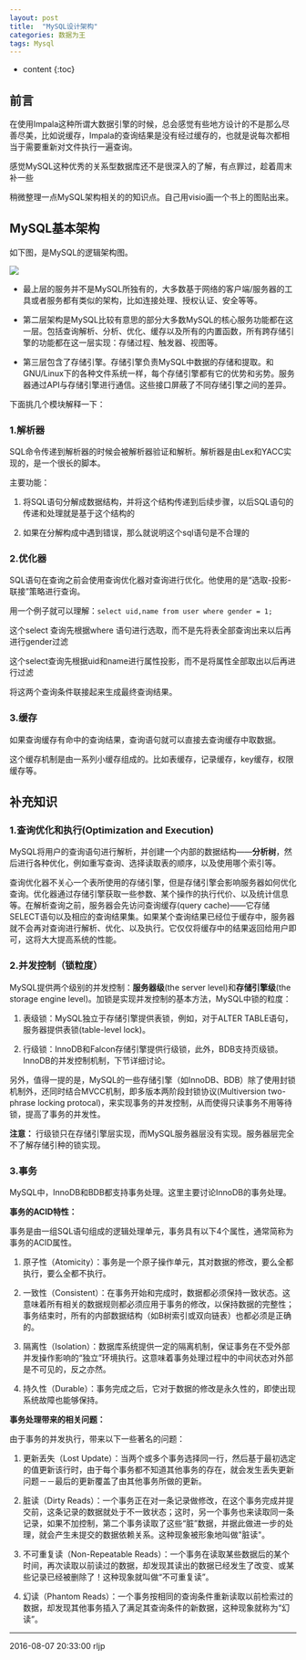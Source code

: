 ```yaml
---
layout: post
title:  "MySQL设计架构"
categories: 数据为王
tags: Mysql
---
```


* content
{:toc}

## 前言

在使用Impala这种所谓大数据引擎的时候，总会感觉有些地方设计的不是那么尽善尽美，比如说缓存，Impala的查询结果是没有经过缓存的，也就是说每次都相当于需要重新对文件执行一遍查询。

感觉MySQL这种优秀的关系型数据库还不是很深入的了解，有点罪过，趁着周末补一些

稍微整理一点MySQL架构相关的的知识点。自己用visio画一个书上的图贴出来。




## MySQL基本架构

如下图，是MySQL的逻辑架构图。

![](http://obg1rl2km.bkt.clouddn.com/mysql-archtect.png)

- 最上层的服务并不是MySQL所独有的，大多数基于网络的客户端/服务器的工具或者服务都有类似的架构，比如连接处理、授权认证、安全等等。

- 第二层架构是MySQL比较有意思的部分大多数MySQL的核心服务功能都在这一层。包括查询解析、分析、优化、缓存以及所有的内置函数，所有跨存储引擎的功能都在这一层实现：存储过程、触发器、视图等。

- 第三层包含了存储引擎。存储引擎负责MySQL中数据的存储和提取。和GNU/Linux下的各种文件系统一样，每个存储引擎都有它的优势和劣势。服务器通过API与存储引擎进行通信。这些接口屏蔽了不同存储引擎之间的差异。


下面挑几个模块解释一下：

### 1.解析器

SQL命令传递到解析器的时候会被解析器验证和解析。解析器是由Lex和YACC实现的，是一个很长的脚本。

主要功能：

1. 将SQL语句分解成数据结构，并将这个结构传递到后续步骤，以后SQL语句的传递和处理就是基于这个结构的

2. 如果在分解构成中遇到错误，那么就说明这个sql语句是不合理的

### 2.优化器

SQL语句在查询之前会使用查询优化器对查询进行优化。他使用的是“选取-投影-联接”策略进行查询。

用一个例子就可以理解：`select uid,name from user where gender = 1;`

这个select 查询先根据where 语句进行选取，而不是先将表全部查询出来以后再进行gender过滤

这个select查询先根据uid和name进行属性投影，而不是将属性全部取出以后再进行过滤

将这两个查询条件联接起来生成最终查询结果。


### 3.缓存

如果查询缓存有命中的查询结果，查询语句就可以直接去查询缓存中取数据。

这个缓存机制是由一系列小缓存组成的。比如表缓存，记录缓存，key缓存，权限缓存等。


## 补充知识

### 1.查询优化和执行(Optimization and Execution)

MySQL将用户的查询语句进行解析，并创建一个内部的数据结构——**分析树**，然后进行各种优化，例如重写查询、选择读取表的顺序，以及使用哪个索引等。

查询优化器不关心一个表所使用的存储引擎，但是存储引擎会影响服务器如何优化查询。优化器通过存储引擎获取一些参数、某个操作的执行代价、以及统计信息等。在解析查询之前，服务器会先访问查询缓存(query cache)——它存储SELECT语句以及相应的查询结果集。如果某个查询结果已经位于缓存中，服务器就不会再对查询进行解析、优化、以及执行。它仅仅将缓存中的结果返回给用户即可，这将大大提高系统的性能。


### 2.并发控制（锁粒度）

MySQL提供两个级别的并发控制：**服务器级**(the server level)和**存储引擎级**(the storage engine level)。加锁是实现并发控制的基本方法，MySQL中锁的粒度：

1. 表级锁：MySQL独立于存储引擎提供表锁，例如，对于ALTER TABLE语句，服务器提供表锁(table-level lock)。

2. 行级锁：InnoDB和Falcon存储引擎提供行级锁，此外，BDB支持页级锁。InnoDB的并发控制机制，下节详细讨论。

另外，值得一提的是，MySQL的一些存储引擎（如InnoDB、BDB）除了使用封锁机制外，还同时结合MVCC机制，即多版本两阶段封锁协议(Multiversion two-phrase locking protocal)，来实现事务的并发控制，从而使得只读事务不用等待锁，提高了事务的并发性。

**注意：** 行级锁只在存储引擎层实现，而MySQL服务器层没有实现。服务器层完全不了解存储引种的锁实现。

### 3.事务

MySQL中，InnoDB和BDB都支持事务处理。这里主要讨论InnoDB的事务处理。

**事务的ACID特性：**

事务是由一组SQL语句组成的逻辑处理单元，事务具有以下4个属性，通常简称为事务的ACID属性。

1. 原子性（Atomicity）：事务是一个原子操作单元，其对数据的修改，要么全都执行，要么全都不执行。

2. 一致性（Consistent）：在事务开始和完成时，数据都必须保持一致状态。这意味着所有相关的数据规则都必须应用于事务的修改，以保持数据的完整性；事务结束时，所有的内部数据结构（如B树索引或双向链表）也都必须是正确的。
3. 隔离性（Isolation）：数据库系统提供一定的隔离机制，保证事务在不受外部并发操作影响的“独立”环境执行。这意味着事务处理过程中的中间状态对外部是不可见的，反之亦然。
4. 持久性（Durable）：事务完成之后，它对于数据的修改是永久性的，即使出现系统故障也能够保持。

**事务处理带来的相关问题：**

由于事务的并发执行，带来以下一些著名的问题：

1. 更新丢失（Lost Update）：当两个或多个事务选择同一行，然后基于最初选定的值更新该行时，由于每个事务都不知道其他事务的存在，就会发生丢失更新问题－－最后的更新覆盖了由其他事务所做的更新。

2. 脏读（Dirty Reads）：一个事务正在对一条记录做修改，在这个事务完成并提交前，这条记录的数据就处于不一致状态；这时，另一个事务也来读取同一条记录，如果不加控制，第二个事务读取了这些“脏”数据，并据此做进一步的处理，就会产生未提交的数据依赖关系。这种现象被形象地叫做"脏读"。

3. 不可重复读（Non-Repeatable Reads）：一个事务在读取某些数据后的某个时间，再次读取以前读过的数据，却发现其读出的数据已经发生了改变、或某些记录已经被删除了！这种现象就叫做“不可重复读”。

4. 幻读（Phantom Reads）：一个事务按相同的查询条件重新读取以前检索过的数据，却发现其他事务插入了满足其查询条件的新数据，这种现象就称为“幻读”。

***
2016-08-07 20:33:00 rljp
